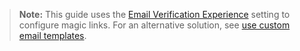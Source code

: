 > **Note:** This guide uses the [Email Verification Experience](/docs/guides/email-magic-links-overview/java/main/#use-the-email-verification-experience) setting to configure magic links. For an alternative solution, see [use custom email templates](/docs/guides/email-magic-links-overview/java/main/#use-custom-email-templates).